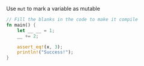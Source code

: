 Use `mut` to mark a variable as mutable

```rust
// Fill the blanks in the code to make it compile
fn main() {
    let __ __ = 1;
    __ += 2;

    assert_eq!(x, 3);
    println!("Success!");
}
```
